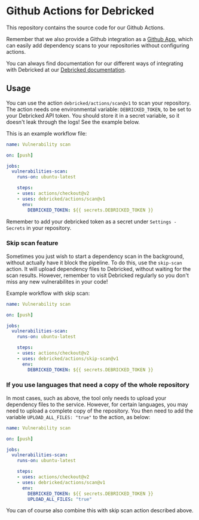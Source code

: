 # Github Actions for Debricked

This repository contains the source code for our Github Actions.

Remember that we also provide a Github integration as a [Github App](https://github.com/apps/debricked/), which can easily add dependency scans to your repositories without configuring actions.

You can always find documentation for our different ways of integrating with Debricked at our [Debricked documentation](https://debricked.com/docs/integrations/ci-build-systems/github.html#github-actions).

## Usage

You can use the action `debricked/actions/scan@v1` to scan your repository.
The action needs one environmental variable: `DEBRICKED_TOKEN`, to be set to your Debricked API token.
You should store it in a secret variable, so it doesn't leak through the logs! See the example below.

This is an example workflow file:

```yaml
name: Vulnerability scan

on: [push]

jobs:
  vulnerabilities-scan:
    runs-on: ubuntu-latest

    steps:
    - uses: actions/checkout@v2
    - uses: debricked/actions/scan@v1
      env:
        DEBRICKED_TOKEN: ${{ secrets.DEBRICKED_TOKEN }}
```

Remember to add your debricked token as a secret under `Settings - Secrets` in your repository.

### Skip scan feature

Sometimes you just wish to start a dependency scan in the background, without actually have it block the pipeline.
To do this, use the `skip-scan` action. It will upload dependency files to Debricked, without waiting for the scan results.
However, remember to visit Debricked regularly so you don't miss any new vulnerabilites in your code!

Example workflow with skip scan:

```yaml
name: Vulnerability scan

on: [push]

jobs:
  vulnerabilities-scan:
    runs-on: ubuntu-latest

    steps:
    - uses: actions/checkout@v2
    - uses: debricked/actions/skip-scan@v1
      env:
        DEBRICKED_TOKEN: ${{ secrets.DEBRICKED_TOKEN }}
```

### If you use languages that need a copy of the whole repository

In most cases, such as above, the tool only needs to upload your dependency files to the service.
However, for certain languages, you may need to upload a complete copy of the repository.
You then need to add the variable `UPLOAD_ALL_FILES: "true"` to the action, as below:

```yaml
name: Vulnerability scan

on: [push]

jobs:
  vulnerabilities-scan:
    runs-on: ubuntu-latest

    steps:
    - uses: actions/checkout@v2
    - uses: debricked/actions/scan@v1
      env:
        DEBRICKED_TOKEN: ${{ secrets.DEBRICKED_TOKEN }}
        UPLOAD_ALL_FILES: "true"
```

You can of course also combine this with skip scan action described above.
